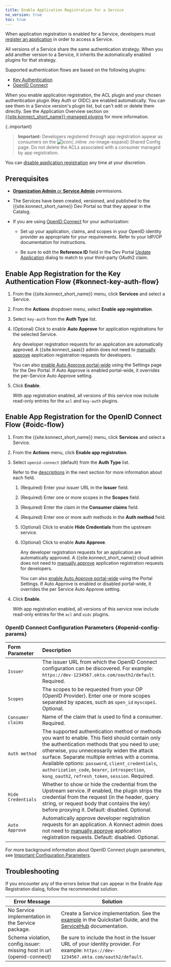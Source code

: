 ```yaml
---
title: Enable Application Registration for a Service
no_version: true
toc: true
---
```


When application registration is enabled for a Service, developers must
[register an application](/konnect/dev-portal/applications/dev-reg-app-service)
in order to access a Service.

All versions of a Service
share the same authentication strategy. When you add another version to a Service,
it inherits the automatically enabled plugins for that strategy.

Supported authentication flows are based on the following plugins:
- [Key Authentication](#konnect-key-auth-flow)
- [OpenID Connect](#oidc-flow)

When you enable application registration, the ACL plugin and your chosen authentication
plugin (Key Auth or OIDC) are enabled automatically. You can see them in a
Service version's plugin list, but can't edit or delete them directly. See the
Application Overview section on
[{{site.konnect_short_name}}-managed plugins](/konnect/dev-portal/applications/application-overview/#konnect-managed-plugins)
for more information.

{:.important}
> **Important:** Developers registered through app registration appear as
consumers on the
![icon](/assets/images/icons/konnect/konnect-shared-config.svg){:.inline .no-image-expand}
Shared Config page. Do not delete the ACLs associated with a consumer managed
by app registration.

You can [disable application registration](/konnect/dev-portal/applications/disable-app-reg/)
any time at your discretion.

## Prerequisites

- [**Organization Admin** or **Service Admin**](/konnect/org-management/users-and-roles)
permissions.

- The Services have been created, versioned, and published to the
  {{site.konnect_short_name}} Dev Portal so that they appear in the Catalog.

- If you are using [OpenID Connect](#oidc-flow) for your authorization:

  - Set up your application, claims, and scopes in your OpenID identity provider as
    appropriate for your requirements. Refer to your IdP/OP documentation for instructions.

  - Be sure to edit the **Reference ID** field in the Dev Portal
    [Update Application](/konnect/dev-portal/applications/dev-apps#edit-my-app)
    dialog to match to your third-party OAuth2 claim.

## Enable App Registration for the Key Authentication Flow {#konnect-key-auth-flow}

1. From the {{site.konnect_short_name}} menu, click **Services** and select a
Service.

1. From the **Actions** dropdown menu, select **Enable app registration**.

1. Select `key-auth` from the **Auth Type** list.

1. (Optional) Click to enable **Auto Approve** for application registrations for the selected Service.

   Any developer registration requests for an application are automatically approved. A {{site.konnect_saas}}
    admin does not need to
   [manually approve](/konnect/dev-portal/applications/manage-app-reg-requests/) application
   registration requests for developers.

   You can also [enable Auto Approve portal-wide](/konnect/dev-portal/access-and-approval/auto-approve-devs-apps)
   using the Settings page for the Dev Portal. If Auto Approve is
   enabled portal-wide, it overrides the per-Service Auto Approve setting.

1. Click **Enable**.

    With app registration enabled, all versions of this service now include
    read-only entries for the `acl` and `key-auth` plugins.

## Enable App Registration for the OpenID Connect Flow {#oidc-flow}

1. From the {{site.konnect_short_name}} menu, click **Services** and select a
Service.

1. From the **Actions** menu, click **Enable app registration**.

1. Select `openid-connect` (default) from the **Auth Type** list.

   Refer to the [descriptions](#openid-config-params) in the next section for more information
   about each field.

   1. (Required) Enter your issuer URL in the **Issuer** field.

   2. (Required) Enter one or more scopes in the **Scopes** field.

   3. (Required) Enter the claim in the **Consumer claims** field.

   4. (Required) Enter one or more auth methods in the **Auth method** field.

   5. (Optional) Click to enable **Hide Credentials** from the upstream service.

   6. (Optional) Click to enable **Auto Approve**.

      Any developer registration
      requests for an application are automatically approved. A {{site.konnect_short_name}}
      cloud admin does not need to
      [manually approve](/konnect/dev-portal/applications/manage-app-reg-requests/) application
      registration requests for developers.

      You can also [enable Auto Approve portal-wide](/konnect/dev-portal/access-and-approval/auto-approve-devs-apps)
      using the Portal Settings. If Auto Approve is
      enabled or disabled portal-wide, it overrides the per Service Auto Approve setting.

1. Click **Enable**.

    With app registration enabled, all versions of this service now include
    read-only entries for the `acl` and `oidc` plugins.

###  OpenID Connect Configuration Parameters {#openid-config-params}

   | Form Parameter | Description                                                                       |
   |:---------------|:----------------------------------------------------------------------------------|
   | `Issuer` | The issuer URL from which the OpenID Connect configuration can be discovered. For example: `https://dev-1234567.okta.com/oauth2/default`. Required. |
   | `Scopes` | The scopes to be requested from your OP (OpenID Provider). Enter one or more scopes separated by spaces, such as `open_id` `myscope1`. Optional. |
   | `Consumer claims` |  Name of the claim that is used to find a consumer. Required. |
   | `Auth method` | The supported authentication method or methods you want to enable. This field should contain only the authentication methods that you need to use; otherwise, you unnecessarily widen the attack surface. Separate multiple entries with a comma. Available options: `password`, `client_credentials`, `authorization_code`, `bearer`, `introspection`, `kong_oauth2`, `refresh_token`, `session`. Required. |
   | `Hide Credentials` | Whether to show or hide the credential from the Upstream service. If enabled, the plugin strips the credential from the request (in the header, query string, or request body that contains the key) before proxying it. Default: disabled. Optional.|
   | `Auto Approve` | Automatically approve developer registration requests for an application. A Konnect admin does not need to [manually approve](/konnect/dev-portal/applications/manage-app-reg-requests/) application registration requests. Default: disabled. Optional. |

   For more background information about OpenID Connect plugin parameters, see
   [Important Configuration Parameters](/hub/kong-inc/openid-connect/#important-configuration-parameters).

## Troubleshooting

If you encounter any of the errors below that can appear in the Enable App Registration dialog,
follow the recommended solution.

| Error Message | Solution |
|------------------------------|---------------------------------------------------------------------------------|
| No Service implementation in the Service package. | Create a Service implementation. See the [example](/konnect/servicehub/manage-services/#implement-service-version) in the Quickstart Guide, and the [ServiceHub](/konnect/servicehub/manage-services/#implement-service-version) documentation. |
| Schema violation, config.issuer: missing host in url (openid-connect)| Be sure to include the host in the Issuer URL of your identity provider. For example: `https://dev-1234567.okta.com/oauth2/default`. |

